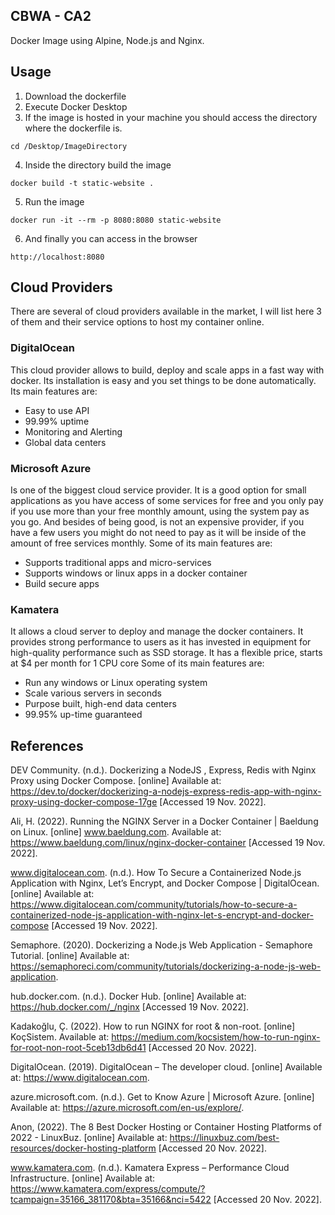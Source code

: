## CBWA - CA2
Docker Image using Alpine, Node.js and Nginx.

## Usage
1. Download the dockerfile
2. Execute Docker Desktop
3. If the image is hosted in your machine you should access the directory where the dockerfile is.
``` 
cd /Desktop/ImageDirectory 
```
4. Inside the directory build the image
``` 
docker build -t static-website . 
```
5. Run the image
``` 
docker run -it --rm -p 8080:8080 static-website 
```
6. And finally you can access in the browser
``` 
http://localhost:8080 
```

## Cloud Providers
There are several of cloud providers available in the market, I will list here 3 of them and their service options to host my container online.

### DigitalOcean
This cloud provider allows to build, deploy and scale apps in a fast way with docker. Its installation is easy and you set things to be done automatically.
Its main features are:
* Easy to use API
* 99.99% uptime
* Monitoring and Alerting
* Global data centers

### Microsoft Azure
Is one of the biggest cloud service provider. It is a good option for small applications as you have access of some services for free and you only pay if you use more than your free monthly amount, using the system pay as you go. And besides of being good, is not an expensive provider, if you have a few users you might do not need to pay as it will be inside of the amount of free services monthly.
Some of its main features are:
* Supports traditional apps and micro-services
* Supports windows or linux apps in a docker container
* Build secure apps

### Kamatera
It allows a cloud server to deploy and manage the docker containers.
It provides strong performance to users as it has invested in equipment for high-quality performance such as SSD storage. It has a flexible price, starts at $4 per month for 1 CPU core
Some of its main features are:
* Run any windows or Linux operating system
* Scale various servers in seconds
* Purpose built, high-end data centers
* 99.95% up-time guaranteed



## References
DEV Community. (n.d.). Dockerizing a NodeJS , Express, Redis with Nginx Proxy using Docker Compose. [online] Available at: https://dev.to/docker/dockerizing-a-nodejs-express-redis-app-with-nginx-proxy-using-docker-compose-17ge [Accessed 19 Nov. 2022].

‌Ali, H. (2022). Running the NGINX Server in a Docker Container | Baeldung on Linux. [online] www.baeldung.com. Available at: https://www.baeldung.com/linux/nginx-docker-container [Accessed 19 Nov. 2022].

‌www.digitalocean.com. (n.d.). How To Secure a Containerized Node.js Application with Nginx, Let’s Encrypt, and Docker Compose | DigitalOcean. [online] Available at: https://www.digitalocean.com/community/tutorials/how-to-secure-a-containerized-node-js-application-with-nginx-let-s-encrypt-and-docker-compose [Accessed 19 Nov. 2022].

‌Semaphore. (2020). Dockerizing a Node.js Web Application - Semaphore Tutorial. [online] Available at: https://semaphoreci.com/community/tutorials/dockerizing-a-node-js-web-application.

‌hub.docker.com. (n.d.). Docker Hub. [online] Available at: https://hub.docker.com/_/nginx [Accessed 19 Nov. 2022].

‌Kadakoğlu, Ç. (2022). How to run NGINX for root & non-root. [online] KoçSistem. Available at: https://medium.com/kocsistem/how-to-run-nginx-for-root-non-root-5ceb13db6d41 [Accessed 20 Nov. 2022].

DigitalOcean. (2019). DigitalOcean – The developer cloud. [online] Available at: https://www.digitalocean.com.

‌azure.microsoft.com. (n.d.). Get to Know Azure | Microsoft Azure. [online] Available at: https://azure.microsoft.com/en-us/explore/.

‌Anon, (2022). The 8 Best Docker Hosting or Container Hosting Platforms of 2022 - LinuxBuz. [online] Available at: https://linuxbuz.com/best-resources/docker-hosting-platform [Accessed 20 Nov. 2022].

‌www.kamatera.com. (n.d.). Kamatera Express – Performance Cloud Infrastructure. [online] Available at: https://www.kamatera.com/express/compute/?tcampaign=35166_381170&bta=35166&nci=5422 [Accessed 20 Nov. 2022].

‌

‌
